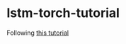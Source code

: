 # lstm-torch-tutorial

Following [this tutorial](https://www.kdnuggets.com/2020/07/pytorch-lstm-text-generation-tutorial.html)